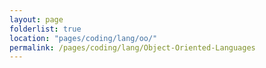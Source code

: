```yaml
---
layout: page
folderlist: true
location: "pages/coding/lang/oo/"
permalink: /pages/coding/lang/Object-Oriented-Languages
---
```

